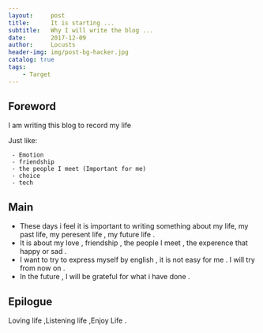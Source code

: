 ```yaml
---
layout:     post
title:      It is starting ...
subtitle:   Why I will write the blog ...
date:       2017-12-09
author:     Locusts
header-img: img/post-bg-hacker.jpg
catalog: true
tags:
    - Target
---
```



## Foreword

I am writing this blog to record my life

Just like:

     - Emotion
     - friendship
     - the people I meet (Important for me)
     - choice
     - tech
     

## Main

   - These days i feel it is important to writing something about my life, my past life, my peresent life , my future life .
   - It is about my love , friendship , the people I meet , the experence that happy or sad .
   - I want to try to express myself by english , it is not easy for me . I will try from now on .
   - In the future , I will be grateful for what i have done .
       

## Epilogue

Loving life ,Listening life ,Enjoy Life .



